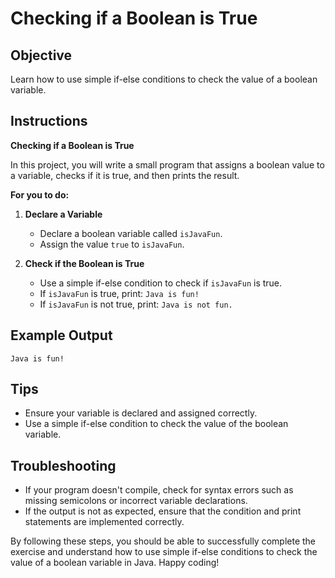 # Checking if a Boolean is True

## Objective
Learn how to use simple if-else conditions to check the value of a boolean variable.

## Instructions

**Checking if a Boolean is True**

In this project, you will write a small program that assigns a boolean value to a variable, checks if it is true, and then prints the result.

**For you to do:**

1. **Declare a Variable**
   - Declare a boolean variable called `isJavaFun`.
   - Assign the value `true` to `isJavaFun`.

2. **Check if the Boolean is True**
   - Use a simple if-else condition to check if `isJavaFun` is true.
   - If `isJavaFun` is true, print: `Java is fun!`
   - If `isJavaFun` is not true, print: `Java is not fun.`

## Example Output
```
Java is fun!
```

## Tips
- Ensure your variable is declared and assigned correctly.
- Use a simple if-else condition to check the value of the boolean variable.

## Troubleshooting
- If your program doesn't compile, check for syntax errors such as missing semicolons or incorrect variable declarations.
- If the output is not as expected, ensure that the condition and print statements are implemented correctly.

By following these steps, you should be able to successfully complete the exercise and understand how to use simple if-else conditions to check the value of a boolean variable in Java. Happy coding!
